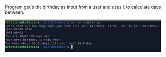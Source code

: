 Program get's the birthday as input from a user and uses it to calculate days between.

![picture](picture.JPG)
